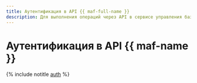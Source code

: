 ```yaml
---
title: Аутентификация в API {{ maf-full-name }}
description: Для выполнения операций через API в сервисе управления базами данных {{ AF }} – {{ maf-full-name }} необходимо получить IAM-токен для своего аккаунта.
---
```


# Аутентификация в API {{ maf-name }}

{% include notitle [auth](../../_includes/authentication.md) %}
